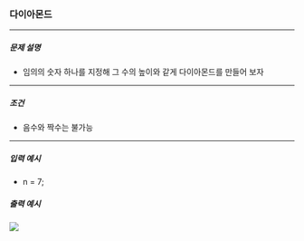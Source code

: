 ### 다이아몬드

***

##### 문제 설명
* 임의의 숫자 하나를 지정해 그 수의 높이와 같게 다이아몬드를 만들어 보자

***

##### 조건
* 음수와 짝수는 불가능

***

##### 입력 예시

* n = 7;

##### 출력 예시
<img src = "https://javaconceptoftheday.com/wp-content/uploads/2016/08/DiamondPatternProgram.png">

